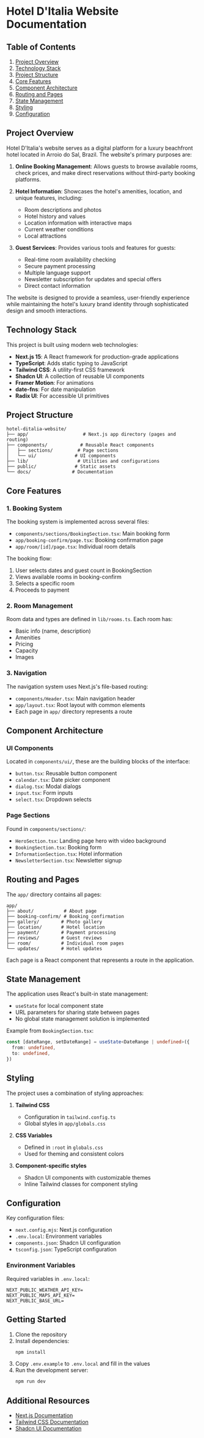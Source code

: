 # Hotel D'Italia Website Documentation

## Table of Contents
1. [Project Overview](#project-overview)
2. [Technology Stack](#technology-stack)
3. [Project Structure](#project-structure)
4. [Core Features](#core-features)
5. [Component Architecture](#component-architecture)
6. [Routing and Pages](#routing-and-pages)
7. [State Management](#state-management)
8. [Styling](#styling)
9. [Configuration](#configuration)

## Project Overview

Hotel D'Italia's website serves as a digital platform for a luxury beachfront hotel located in Arroio do Sal, Brazil. The website's primary purposes are:

1. **Online Booking Management**: Allows guests to browse available rooms, check prices, and make direct reservations without third-party booking platforms.

2. **Hotel Information**: Showcases the hotel's amenities, location, and unique features, including:
   - Room descriptions and photos
   - Hotel history and values
   - Location information with interactive maps
   - Current weather conditions
   - Local attractions

3. **Guest Services**: Provides various tools and features for guests:
   - Real-time room availability checking
   - Secure payment processing
   - Multiple language support
   - Newsletter subscription for updates and special offers
   - Direct contact information

The website is designed to provide a seamless, user-friendly experience while maintaining the hotel's luxury brand identity through sophisticated design and smooth interactions.

## Technology Stack

This project is built using modern web technologies:

- **Next.js 15**: A React framework for production-grade applications
- **TypeScript**: Adds static typing to JavaScript
- **Tailwind CSS**: A utility-first CSS framework
- **Shadcn UI**: A collection of reusable UI components
- **Framer Motion**: For animations
- **date-fns**: For date manipulation
- **Radix UI**: For accessible UI primitives

## Project Structure

```
hotel-ditalia-website/
├── app/                    # Next.js app directory (pages and routing)
├── components/            # Reusable React components
│   ├── sections/         # Page sections
│   └── ui/              # UI components
├── lib/                  # Utilities and configurations
├── public/              # Static assets
└── docs/               # Documentation
```

## Core Features

### 1. Booking System
The booking system is implemented across several files:

- `components/sections/BookingSection.tsx`: Main booking form
- `app/booking-confirm/page.tsx`: Booking confirmation page
- `app/room/[id]/page.tsx`: Individual room details

The booking flow:
1. User selects dates and guest count in BookingSection
2. Views available rooms in booking-confirm
3. Selects a specific room
4. Proceeds to payment

### 2. Room Management
Room data and types are defined in `lib/rooms.ts`. Each room has:
- Basic info (name, description)
- Amenities
- Pricing
- Capacity
- Images

### 3. Navigation
The navigation system uses Next.js's file-based routing:

- `components/Header.tsx`: Main navigation header
- `app/layout.tsx`: Root layout with common elements
- Each page in `app/` directory represents a route

## Component Architecture

### UI Components
Located in `components/ui/`, these are the building blocks of the interface:

- `button.tsx`: Reusable button component
- `calendar.tsx`: Date picker component
- `dialog.tsx`: Modal dialogs
- `input.tsx`: Form inputs
- `select.tsx`: Dropdown selects

### Page Sections
Found in `components/sections/`:

- `HeroSection.tsx`: Landing page hero with video background
- `BookingSection.tsx`: Booking form
- `InformationSection.tsx`: Hotel information
- `NewsletterSection.tsx`: Newsletter signup

## Routing and Pages

The `app/` directory contains all pages:

```
app/
├── about/           # About page
├── booking-confirm/ # Booking confirmation
├── gallery/        # Photo gallery
├── location/       # Hotel location
├── payment/        # Payment processing
├── reviews/        # Guest reviews
├── room/           # Individual room pages
└── updates/        # Hotel updates
```

Each page is a React component that represents a route in the application.

## State Management

The application uses React's built-in state management:

- `useState` for local component state
- URL parameters for sharing state between pages
- No global state management solution is implemented

Example from `BookingSection.tsx`:
```typescript
const [dateRange, setDateRange] = useState<DateRange | undefined>({
  from: undefined,
  to: undefined,
})
```

## Styling

The project uses a combination of styling approaches:

1. **Tailwind CSS**
   - Configuration in `tailwind.config.ts`
   - Global styles in `app/globals.css`

2. **CSS Variables**
   - Defined in `:root` in `globals.css`
   - Used for theming and consistent colors

3. **Component-specific styles**
   - Shadcn UI components with customizable themes
   - Inline Tailwind classes for component styling

## Configuration

Key configuration files:

- `next.config.mjs`: Next.js configuration
- `.env.local`: Environment variables
- `components.json`: Shadcn UI configuration
- `tsconfig.json`: TypeScript configuration

### Environment Variables
Required variables in `.env.local`:
```
NEXT_PUBLIC_WEATHER_API_KEY=
NEXT_PUBLIC_MAPS_API_KEY=
NEXT_PUBLIC_BASE_URL=
```

## Getting Started

1. Clone the repository
2. Install dependencies:
   ```bash
   npm install
   ```
3. Copy `.env.example` to `.env.local` and fill in the values
4. Run the development server:
   ```bash
   npm run dev
   ```

## Additional Resources

- [Next.js Documentation](https://nextjs.org/docs)
- [Tailwind CSS Documentation](https://tailwindcss.com/docs)
- [Shadcn UI Documentation](https://ui.shadcn.com) 